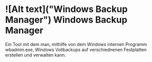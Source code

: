 
# ![Alt text]("Windows Backup Manager") Windows Backup Manager
Ein Tool mit dem man, mithilfe von dem Windows internen Programm wbadmin.exe, Windows Vollbackups auf verschiednenen Festplatten erstellen und verwalten kann.
